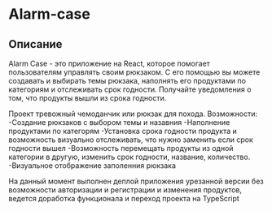 # Alarm-case

## Описание

Alarm Case - это приложение на React, которое помогает пользователям управлять своим рюкзаком. С его помощью вы можете создавать и выбирать темы рюкзака, наполнять его продуктами по категориям и отслеживать срок годности. Получайте уведомления о том, что продукты вышли из срока годности. 

Проект тревожный чемоданчик или рюкзак для похода.
Возможности:
-Создание рюкзаков с выбором темы и назавния
-Наполнение продуктами по категорям
-Установка срока годности продукта и возможность визуально отслеживать, что нужно заменить если срок годности вышел
-Возможность перемещать продукты из одной категории в другую, изменить срок годности, название, количество.
-Визуальное отображение заполенния рюкзака

На данный момент выполнен деплой приложения урезанной версии без возможности авторизации и регистрации и изменения продуктов, ведется доработка функционала и переход проекта на TypeScript
